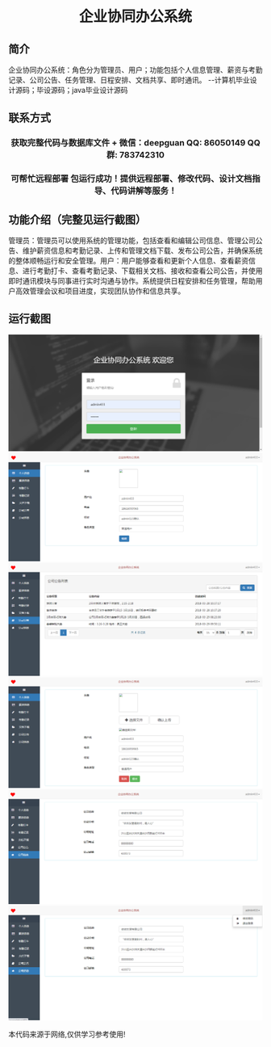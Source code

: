 <p><h1 align="center">企业协同办公系统</h1></p>

## 简介
企业协同办公系统：角色分为管理员、用户；功能包括个人信息管理、薪资与考勤记录、公司公告、任务管理、日程安排、文档共享、即时通讯。    --计算机毕业设计源码；毕设源码；java毕业设计源码


## 联系方式
<p><h3 align="center">获取完整代码与数据库文件 + 微信：deepguan QQ: 86050149 QQ群: 783742310</h3></p>
<p><h3 align="center">可帮忙远程部署 包运行成功！提供远程部署、修改代码、设计文档指导、代码讲解等服务！</h3></p>

## 功能介绍（完整见运行截图）
管理员：管理员可以使用系统的管理功能，包括查看和编辑公司信息、管理公司公告、维护薪资信息和考勤记录、上传和管理文档下载、发布公司公告，并确保系统的整体顺畅运行和安全管理。用户：用户能够查看和更新个人信息、查看薪资信息、进行考勤打卡、查看考勤记录、下载相关文档、接收和查看公司公告，并使用即时通讯模块与同事进行实时沟通与协作。系统提供日程安排和任务管理，帮助用户高效管理会议和项目进度，实现团队协作和信息共享。


## 运行截图
![](imgs/588112-20201205235042833-1160412703.png)
![](imgs/588112-20201205235056313-1897387463.png)
![](imgs/588112-20201205235104333-1885038645.png)
![](imgs/588112-20201205235143830-861179828.png)
![](imgs/588112-20201205235154468-1005026468.png)
![](imgs/588112-20201205235200625-1155349966.png)

<p>本代码来源于网络,仅供学习参考使用!</p>
